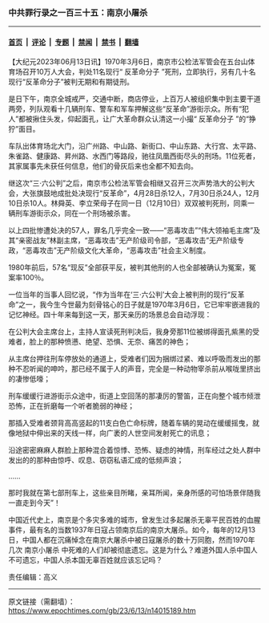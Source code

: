 ### 中共罪行录之一百三十五：南京小屠杀

---

#### [首页](../../../..?n14015189) &nbsp;|&nbsp; [评论](../../../../../epoch-comment?n14015189) &nbsp;|&nbsp; [专题](../../../../../epoch-special?n14015189) &nbsp;|&nbsp; [禁闻](../../../../../epoch-news?n14015189) &nbsp;|&nbsp; [禁书](../../../../../books?n14015189) &nbsp;|&nbsp; [翻墙](https://github.com/gfw-breaker/nogfw/blob/master/README.md?n14015189)


<div class="post_content" id="artbody" itemprop="articleBody">
 <!-- article content begin -->
 <p>
  【大纪元2023年06月13日讯】1970年3月6日，南京市公检法军管会在五台山体育场召开10万人大会，判处11名现行“
  <ok href="https://www.epochtimes.com/gb/tag/%E5%8F%8D%E9%9D%A9%E5%91%BD%E5%88%86%E5%AD%90.html">
   反革命分子
  </ok>
  ”死刑，立即执行，另有几十名现行“反革命分子”被判无期和有期徒刑。
 </p>
 <p>
  是日下午，南京全城戒严，交通中断，商店停业，上百万人被组织集中到主要干道两旁，列队观看十几辆刑车、警车和军车押解这些“反革命”游街示众。所有“犯人”都被揪住头发，仰起面孔，让广大革命群众认清这一小撮“
  <ok href="https://www.epochtimes.com/gb/tag/%E5%8F%8D%E9%9D%A9%E5%91%BD%E5%88%86%E5%AD%90.html">
   反革命分子
  </ok>
  ”的“狰狞”面目。
 </p>
 <p>
  车队出体育场北大门，沿广州路、中山路、新街口、中山东路、大行宫、太平路、朱雀路、健康路、昇州路、水西门等路段，驰往凤凰西街尽头的刑场。11位死者，其家属事先未获任何信息，他们的骨灰后来也全都不知去向。
 </p>
 <p>
  继这次“三·六公判”之后，南京市公检法军管会相继又召开三次声势浩大的公判大会，大张旗鼓地成批处决现行“反革命”，4月28日杀12人，7月30日杀24人，12月10日杀10人。林舜英、李立荣母子在同一日（12月10日）双双被判死刑，同乘一辆刑车游街示众，同在一个刑场被杀害。
 </p>
 <p>
  以上四批惨遭处决的57人，罪名几乎完全一致——“恶毒攻击”“伟大领袖毛主席”及其“亲密战友”林副主席，“恶毒攻击”无产阶级司令部，“恶毒攻击”无产阶级专政，“恶毒攻击”无产阶级文化大革命，“恶毒攻击”社会主义制度。
 </p>
 <p>
  1980年前后，57名“现反”全部获平反，被判其他刑的人也全部被确认为冤案，冤案率100％。
 </p>
 <p>
  一位当年的当事人回忆说，“作为当年在‘三·六公判’大会上被判刑的现行“反革命”之一，我今生今世最为刻骨铭心的日子就是1970年3月6日，它已牢牢嵌进我的记忆神经。四十年来每到这一天，那天亲历的场景总会自动浮现：
 </p>
 <p>
  在公判大会主席台上，主持人宣读死刑判决后，我身旁那11位被绑得面孔紫黑的受难者，脸上的那种愤懑、绝望、恐惧、无奈、痛苦的神色；
 </p>
 <p>
  从主席台押往刑车停放处的通道上，受难者们因为捆绑过紧、难以呼吸而发出的那种不忍听闻的呻吟，那已经不属于人的声音，完全是一种动物宰杀前从喉咙里挤出的凄惨低嚎；
 </p>
 <p>
  刑车缓缓行进游街示众途中，街道上空回荡的那凄厉的警笛，正在向整个城市倾泄恐怖，正在折磨每一个听者脆弱的神经；
 </p>
 <p>
  那插入受难者颈背高高竖起的11支白色亡命标牌，随着车辆的晃动在缓缓摇曳，就像地狱中伸出来的天线一样，向广袤的人世空间发射死亡的讯息；
 </p>
 <p>
  沿途密密麻麻人群脸上那种混合着惊悸、恐怖、疑虑的神情，刑车经过之处人群中发出的的那种由惊呼、叹息、窃窃私语汇成的低频声浪；
 </p>
 <p>
  ……
 </p>
 <p>
  那时我就在第七部刑车上，这些亲目所睹，亲耳所闻，亲身所感的可怕场景伴随我一直走到今天”！
 </p>
 <p>
  中国近代史上，南京是个多灾多难的城市，曾发生过多起屠杀无辜平民百姓的血腥事件，最有名的当数1937年日寇占领南京后的南京大屠杀。如今，每年的12月13日，中国人都在沉痛悼念在南京大屠杀中被日寇屠杀的数十万同胞，然而1970年几次
  <ok href="https://www.epochtimes.com/gb/tag/%E5%8D%97%E4%BA%AC%E5%B0%8F%E5%B1%A0%E6%9D%80.html">
   南京小屠杀
  </ok>
  中死难的人们却被彻底遗忘。这是为什么？难道外国人杀中国人不可遗忘，中国人杀本国无辜百姓就应该忘记吗？
 </p>
 <p>
  责任编辑：高义
 </p>
 <!-- article content end -->
 <div id="below_article_ad">
 </div>
</div>


---

原文链接（需翻墙）：https://www.epochtimes.com/gb/23/6/13/n14015189.htm